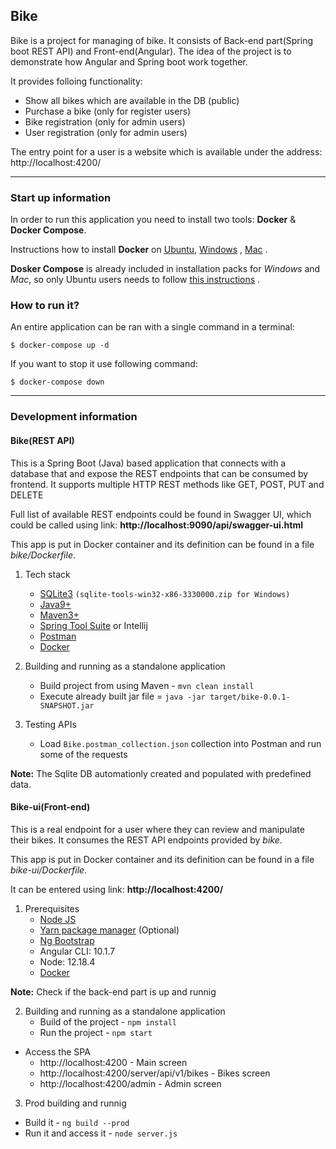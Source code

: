 ## Bike
Bike is a project for managing of bike. It consists of Back-end part(Spring boot REST API) and Front-end(Angular). The idea of the project is to demonstrate how Angular and Spring boot work together.

It provides folloing functionality: 
- Show all bikes which are available in the DB (public)
- Purchase a bike (only for register users)
- Bike registration (only for admin users)
- User registration (only for admin users)

The entry point for a user is a website which is available under the address: http://localhost:4200/

---

### Start up information

In order to run this application you need to install two tools: **Docker** & **Docker Compose**.

Instructions how to install **Docker** on [Ubuntu](https://docs.docker.com/install/linux/docker-ce/ubuntu/), [Windows](https://docs.docker.com/docker-for-windows/install/) , [Mac](https://docs.docker.com/docker-for-mac/install/) .

**Dosker Compose** is already included in installation packs for *Windows* and *Mac*, so only Ubuntu users needs to follow [this instructions](https://docs.docker.com/compose/install/) .


### How to run it?

An entire application can be ran with a single command in a terminal:

```
$ docker-compose up -d
```

If you want to stop it use following command:

```
$ docker-compose down
```

---
### Development information

#### Bike(REST API)

This is a Spring Boot (Java) based application that connects with a
database that and expose the REST endpoints that can be consumed by
frontend. It supports multiple HTTP REST methods like GET, POST, PUT and
DELETE 

Full list of available REST endpoints could be found in Swagger UI,
which could be called using link: **http://localhost:9090/api/swagger-ui.html**

This app is put in Docker container and its definition can be found
in a file *bike/Dockerfile*. 



1. Tech stack
   - [SQLite3](https://www.sqlite.org/download.html) `(sqlite-tools-win32-x86-3330000.zip for Windows)`
   - [Java9+](https://adoptopenjdk.net/)
   - [Maven3+](https://maven.apache.org/download.cgi)
   - [Spring Tool Suite](https://spring.io/tools) or Intellij
   - [Postman](https://www.postman.com/downloads/)
   - [Docker](https://www.docker.com/)

2. Building and running as a standalone application
   - Build project from using Maven - `mvn clean install`
   - Execute already built jar file = `java -jar target/bike-0.0.1-SNAPSHOT.jar`


3. Testing APIs
   - Load `Bike.postman_collection.json` collection into Postman and run some of the requests

**Note:** The Sqlite DB automationly created and populated with predefined data.


#### Bike-ui(Front-end)
This is a real endpoint for a user where they can review and manipulate their
bikes. It consumes the REST API endpoints provided by
*bike*.

This app is put in Docker container and its definition can be found
in a file *bike-ui/Dockerfile*. 

It can be entered using link: **http://localhost:4200/**

1. Prerequisites
   - [Node JS](https://nodejs.org/en/)
   - [Yarn package manager](https://classic.yarnpkg.com/en/docs/install) (Optional)
   - [Ng Bootstrap](https://ng-bootstrap.github.io/#/homeinstall)
   - Angular CLI: 10.1.7
   - Node: 12.18.4
   - [Docker](https://www.docker.com/)


**Note:** Check if the back-end part is up and runnig

2. Building and running as a standalone application
   - Build of the project - `npm install`
   - Run the project - `npm start`

- Access the SPA
  - http://localhost:4200 - Main screen
  - http://localhost:4200/server/api/v1/bikes - Bikes screen
  - http://localhost:4200/admin - Admin screen
  
3. Prod building and runnig
  - Build it - `ng build --prod`
  - Run it and access it - `node server.js`
